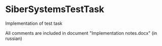 # SiberSystemsTestTask
Implementation of test task

All comments are included in document "Implementation notes.docx" (in russian)
